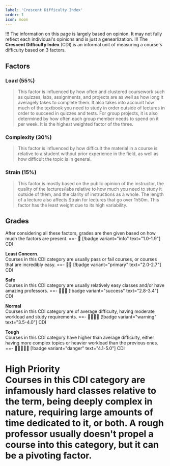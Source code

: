 ```yaml
---
label: 'Crescent Difficulty Index'
order: 1
icon: moon
---
```

!!!
The information on this page is largely based on opinion. It may not fully reflect each individual's opinions and is just a genearlization.
!!!
The **Crescent Difficulty Index** (CDI) is an informal unit of measuring a course's difficulty based on 3 factors.
## Factors
### Load (55%)
> This factor is influenced by how often and clustered coursework such as quizzes, labs, assignments, and projects are as well as how long it averagely takes to complete them. It also takes into account how much of the textbook you need to study in order outside of lectures in order to succeed in quizzes and tests. For group projects, it is also determined by how often each group member needs to spend on it per week. It is the highest weighted factor of the three.
### Complexity (30%)
> This factor is influenced by how difficult the material in a course is relative to a student without prior experience in the field, as well as how difficult the topic is in general.
### Strain (15%)
> This factor is mostly based on the public opinion of the instructor, the quality of the lectures/labs relative to how much you need to study it outside of them, and the clarity of instructions as a whole. The length of a lecture also affects Strain for lectures that go over 1h50m. This factor has the least weight due to its high variability.
## Grades
After considering all these factors, grades are then given based on how much the factors are present.
==- :crescent_moon:
[!badge variant="info" text="1.0-1.9"] CDI

**Least Concern**.<br>
Courses in this CDI category are usually pass or fail courses, or courses that are incredibly easy.
==- :crescent_moon::crescent_moon:
[!badge variant="primary" text="2.0-2.7"] CDI

**Safe**<br>
Courses in this CDI category are usually relatively easy classes and/or have amazing professors.
==- :crescent_moon::crescent_moon::crescent_moon:
[!badge variant="success" text="2.8-3.4"] CDI

**Normal**<br>
Courses in this CDI category are of average difficulty, having moderate workload and study requirements.
==- :crescent_moon::crescent_moon::crescent_moon::crescent_moon: 
[!badge variant="warning" text="3.5-4.0"] CDI

**Tough**<br>
Courses in this CDI category have higher than average difficulty, either having more complex topics or heavier workload than the previous ones.
==- :crescent_moon::crescent_moon::crescent_moon::crescent_moon::crescent_moon:
[!badge variant="danger" text="4.1-5.0"] CDI

**High Priority**<br>
Courses in this CDI category are infamously hard classes relative to the term, being deeply complex in nature, requiring large amounts of time dedicated to it, or both. A rough professor usually doesn't propel a course into this category, but it can be a pivoting factor. 
===